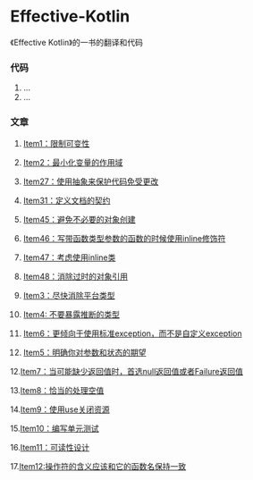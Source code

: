# Effective-Kotlin


《Effective Kotlin》的一书的翻译和代码


### 代码

1. ...
2. ...


### 文章


1. [Item1：限制可变性](/article/item1.md)


2. [Item2：最小化变量的作用域](/article/item2.md)


2. [Item27：使用抽象来保护代码免受更改](/article/item27.md)


3. [Item31：定义文档的契约](/article/item31.md)


4. [Item45：避免不必要的对象创建](/article/item45.md)


5. [Item46：写带函数类型参数的函数的时候使用inline修饰符](/article/item46.md)


6. [Item47：考虑使用inline类](/article/item47.md)


7. [Item48：消除过时的对象引用](/article/item48.md)


8. [Item3：尽快消除平台类型](/article/item3.md)


9. [Item4: 不要暴露推断的类型](/article/item4.md)


10. [Item6：更倾向于使用标准exception，而不是自定义exception](/article/item6.md)


11. [Item5：明确你对参数和状态的期望](/article/item5.md)


12.[Item7：当可能缺少返回值时，首选null返回值或者Failure返回值](/article/item7.md)


13.[Item8：恰当的处理空值](/article/item8.md)


14.[Item9：使用use关闭资源](/article/item9.md)


15.[Item10：编写单元测试](/article/item10.md)


16.[Item11：可读性设计](/article/item11.md)


17.[Item12:操作符的含义应该和它的函数名保持一致](/article/item12.md)



